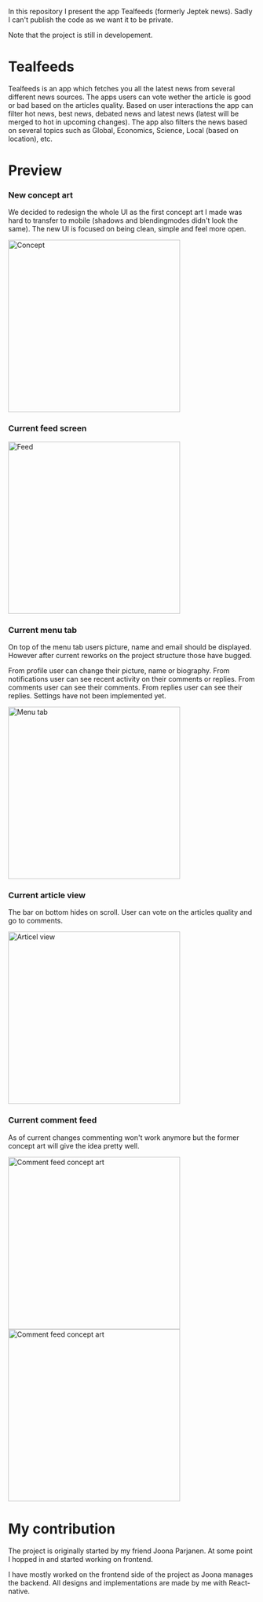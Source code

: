 In this repository I present the app Tealfeeds (formerly Jeptek news). Sadly I can't publish the code as we want it to be private.

Note that the project is still in developement.

# Tealfeeds

Tealfeeds is an app which fetches you all the latest news from several different news sources. The apps users can vote wether the article is good or bad based on the articles quality. Based on user interactions the app can filter hot news, best news, debated news and latest news (latest will be merged to hot in upcoming changes). The app also filters the news based on several topics such as Global, Economics, Science, Local (based on location), etc.

# Preview
### New concept art
We decided to redesign the whole UI as the first concept art I made was hard to transfer to mobile (shadows and blendingmodes didn't look the same).
The new UI is focused on being clean, simple and feel more open.

<img src="https://github.com/Akatixxc/Tealfeeds/blob/main/Tealfeeds%20concept.jpg" alt="Concept" width="350"/>

### Current feed screen

<img src="https://github.com/Akatixxc/Tealfeeds/blob/main/Screenshot_20210127-164607_Jeptek_News.jpg" alt="Feed" width="350"/>

### Current menu tab
On top of the menu tab users picture, name and email should be displayed. However after current reworks on the project structure those have bugged.

From profile user can change their picture, name or biography.
From notifications user can see recent activity on their comments or replies.
From comments user can see their comments.
From replies user can see their replies.
Settings have not been implemented yet.

<img src="https://github.com/Akatixxc/Tealfeeds/blob/main/Screenshot_20210127-164632_Jeptek_News.jpg" alt="Menu tab" width="350"/>

### Current article view
The bar on bottom hides on scroll.
User can vote on the articles quality and go to comments.

<img src="https://github.com/Akatixxc/Tealfeeds/blob/main/Screenshot_20210127-164727_Jeptek_News.jpg" alt="Articel view" width="350"/>

### Current comment feed
As of current changes commenting won't work anymore but the former concept art will give the idea pretty well.

<img src="https://github.com/Akatixxc/Tealfeeds/blob/main/Screenshot_20210127-164748_Jeptek_News.jpg" alt="Comment feed concept art" width="350"/>

<img src="https://github.com/Akatixxc/Tealfeeds/blob/main/Headlines%20comment%20section%20concept.png" alt="Comment feed concept art" width="350"/>

# My contribution

The project is originally started by my friend Joona Parjanen. At some point I hopped in and started working on frontend.

I have mostly worked on the frontend side of the project as Joona manages the backend. All designs and implementations are made by me with React-native.
